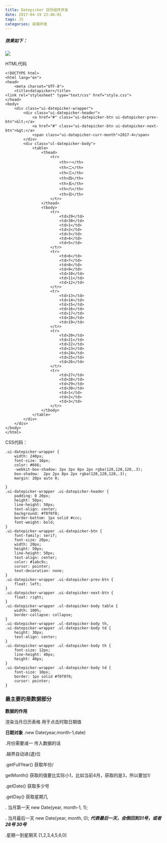 ```yaml
---
title: Datepicker 日历组件开发
date: 2017-04-19 22:46:01
tags: JS
categories: 前端开发
---
```

##### 效果如下：

<img src="http://ww3.sinaimg.cn/large/006tKfTcly1fesdlxla65j30eu0fyjs7.jpg">

<!-- more -->
HTML代码

```
<!DOCTYPE html>
<html lang="en">
<head>
	<meta charset="UTF-8">
	<title>datapicker</title>
<link rel="stylesheet" type="text/css" href="style.css">
</head>
<body>
	<div class="ui-datepicker-wrapper">
		<div class="ui-datepicker-header">
			<a href="#" class="ui-datepicker-btn ui-datepicker-prev-btn">&lt;</a>
			<a href="#" class="ui-datepicker-btn ui-datepicker-next-btn">&gt;</a>
			<span class="ui-datepicker-curr-month">2017-4</span>
		</div>
		<div class="ul-datepicker-body">
			<table>
				<thead>
					<tr>
						<th>一</th>
						<th>二</th>
						<th>三</th>
						<th>四</th>
						<th>五</th>
						<th>六</th>
						<th>日</th>
					</tr>
				</thead>
				<tbody>
					<tr>
						<td>29</td>
						<td>30</td>
						<td>1</td>
						<td>2</td>
						<td>3</td>
						<td>4</td>
						<td>5</td>
					</tr>
					<tr>
						<td>6</td>
						<td>7</td>
						<td>8</td>
						<td>9</td>
						<td>10</td>
						<td>11</td>
						<td>12</td>
					</tr>
					<tr>
						<td>13</td>
						<td>14</td>
						<td>15</td>
						<td>16</td>
						<td>17</td>
						<td>18</td>
						<td>19</td>
					</tr>
					<tr>
						<td>20</td>
						<td>21</td>
						<td>22</td>
						<td>23</td>
						<td>24</td>
						<td>25</td>
						<td>26</td>
					</tr>
					<tr>
						<td>27</td>
						<td>28</td>
						<td>29</td>
						<td>30</td>
						<td>1</td>
						<td>2</td>
						<td>3</td>
					</tr>
				</tbody>
			</table>
		</div>
	</div>
</body>
</html>

```

CSS代码：

```
.ui-datepicker-wrapper {
	width: 240px;
	font-size: 16px;
	color: #666;
	-webkit-box-shadow: 2px 2px 8px 2px rgba(128,128,128,.3);
	box-shadow:  2px 2px 8px 2px rgba(128,128,128,.3);
	margin: 20px auto 0;

}
.ui-datepicker-wrapper .ui-datepicker-header {
	padding: 0 20px;
	height: 50px;
	line-height: 50px;
	text-align: center;
	background: #f0f0f0;
	border-bottom: 1px solid #ccc;
	font-weight: bold;
}
.ui-datepicker-wrapper .ui-datepicker-btn {
	font-family: serif;
	font-size: 20px;
	width: 20px;
	height: 50px;
	line-height: 50px;
	text-align: center;
	color: #1abc9c;
	cursor: pointer;
	text-decoration: none;
}
.ui-datepicker-wrapper .ui-datepicker-prev-btn {
	float: left;
}
.ui-datepicker-wrapper .ui-datepicker-next-btn {
	float: right;
}
.ui-datepicker-wrapper .ul-datepicker-body table {
	width: 100%;
	border-collapse: collapse;
}
.ui-datepicker-wrapper .ul-datepicker-body th,
.ui-datepicker-wrapper .ul-datepicker-body td {
	height: 30px;
	text-align: center;
}
.ui-datepicker-wrapper .ul-datepicker-body th {
	font-size: 12px;
	line-height: 40px;
	height: 40px;
}
.ui-datepicker-wrapper .ul-datepicker-body td {
	font-size: 10px;
	border: 1px solid #f0f0f0;
	cursor: pointer;
}

```
### 最主要的是数据部分
**数据的作用**

   渲染当月日历表格
   用于点击时取日期值
   
**日期对象**
.new Date(year,month-1,date)

.月份需要减一  传入数据的话

.越界自动进(退)位

.getFullYear() 获取年份/ 

getMonth() 获取的值要比实际小1，比如当前4月，获取的是3，所以要加1/ 

.getDate() 获取多少号

.getDay() 获取星期几

. 当月第一天 new Date(year, month-1, 1);

. 当月最后一天 new Date(year, month, 0); ***代表最后一天，会倒回到31号，或者28号 30号***

.星期一到星期天 [1,2,3,4,5,6,0]
